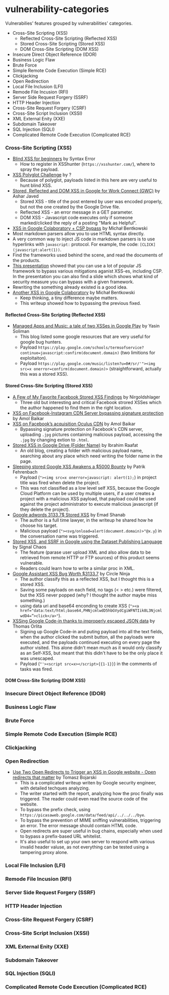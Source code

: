 # vulnerability-categories

Vulnerabilies' features grouped by vulnerabilities' categories.

- Cross-Site Scripting (XSS)
  - Reflected Cross-Site Scripting (Reflected XSS)
  - Stored Cross-Site Scripting (Stored XSS)
  - DOM Cross-Site Scripting (DOM XSS)
- Insecure Direct Object Reference (IDOR)
- Business Logic Flaw
- Brute Force
- Simple Remote Code Execution (Simple RCE)
- Clickjacking
- Open Redirection
- Local File Inclusion (LFI)
- Remode File Incusion (RFI)
- Server Side Request Forgery (SSRF)
- HTTP Header Injection
- Cross-Site Request Forgery (CSRF)
- Cross-Site Script Inclusion (XSSI)
- XML External Enity (XXE)
- Subdomain Takeover
- SQL Injection (SQLI)
- Complicated Remote Code Execution (Complicated RCE)

### Cross-Site Scripting (XSS)

- [Blind XSS for beginners](https://medium.com/bugbountywriteup/blind-xss-for-beginners-c88e48083071) by Syntax Error
  - How to register in XSShunter (`https://xsshunter.com/`), where to spray the payload.
- [XSS Polyglot Challenge](https://polyglot.innerht.ml/) by ?
  - Because of polyglot, payloads listed in this here are very useful to hunt blind XSS.
- [Stored, Reflected and DOM XSS in Google for Work Connect (GWC)](http://respectxss.blogspot.com/2016/02/stored-reflected-and-dom-xss-in-google.html) by Ashar Javed
  - Stored XSS - title of the post entered by user was encoded properly, but not the one created by the Google Drive file.
  - Reflected XSS - an error message in a GET parameter.
  - DOM XSS - Javascript code executes only if someone marked/clicked the reply of a posting "Mark as Helpful".
 - [XSS in Google Colaboratory + CSP bypass](https://blog.bentkowski.info/2018/06/xss-in-google-colaboratory-csp-bypass.html) by Michał Bentkowski
  - Most markdown parsers allow you to use HTML syntax directly.
  - A very common way to inject JS code in markdown parsers is to use hyperlinks with `javascript:` protocol. For example, the code: `[CLICK](javascript:alert(1))`.
  - Find the frameworks used behind the scene, and read the documents of the products.
  - [This presentation](https://www.blackhat.com/docs/us-17/thursday/us-17-Lekies-Dont-Trust-The-DOM-Bypassing-XSS-Mitigations-Via-Script-Gadgets.pdf) showed that you can use a lot of popular JS framework to bypass various mitigations aganist XSS-es, including CSP. In the presentation you can also find a slide which shows what kind of security measure you can bypass with a given framework.
  - Rewriting the something already existed is a good idea.
- [Another XSS in Google Colaboratory](https://blog.bentkowski.info/2018/09/another-xss-in-google-colaboratory.html) by  Michał Bentkowski
  - Keep thinking, a tiny difference maybe matters.
  - This writeup showed how to bypassing the previous fixed.

#### Reflected Cross-Site Scripting (Reflected XSS)

- [Managed Apps and Music: a tale of two XSSes in Google Play](https://ysx.me.uk/managed-apps-and-music-a-tale-of-two-xsses-in-google-play/) by Yasin Soliman
  - This blog listed some google resources that are very useful for google bug hunters.
  - Payload `https://play.google.com/schools/termsofservice?continue=javascript:confirm(document.domain)` (two limitions for exploitaiton).
  - Payload `https://play.google.com/music/listen?u=0#/sr/'"><img src=x onerror=confirm(document.domain)>` (straightforward, actually this was a stored XSS).

#### Stored Cross-Site Scripting (Stored XSS)

- [A Few of My Favorite Facebook Stored XSS Findings](http://www.breaksec.com/?p=6129) by Nirgoldshlager
  - Three old but interesting and critical Facebook strored XSSes which the author happened to find them in the right location.
- [XSS on Facebook-Instagram CDN Server bypassing signature protection](https://www.amolbaikar.com/xss-on-facebook-instagram-cdn-server-bypassing-signature-protection/) by Amol Baikar
- [XSS on Facebook’s acquisition Oculus CDN](https://www.amolbaikar.com/xss-on-facebooks-acquisition-oculus-cdn/) by Amol Baikar
  - Bypassing signature protection on Facebook's CDN server, uploading `.jpg` pictures containing malicious payload, accessing the `.jpg` by changing extion to `.html`.
- [Stored XSS in Google Drive (Folder Name)](https://pwnrules.com/google-drive-stored-xss/) by Ibrahim Raafat
  - An old blog, creating a folder with malicious payload name, searching about any place which need writing the folder name in the page.
- [Sleeping stored Google XSS Awakens a $5000 Bounty](https://blog.it-securityguard.com/bugbounty-sleeping-stored-google-xss-awakens-a-5000-bounty/) by Patrik Fehrenbach
  - Payload (`"><img src=x onerror=javascript: alert(1);`) in project title was fired when delete the project.
  - This was not classified as a low level self XSS, because the Google Cloud Platform can be used by multiple users, if a user creates a project with a malicious XSS payload, that payload could be used against the project administrator to execute malicious javascript (if they delete the project).
- [Google adwords 3133.7$ Stored XSS](https://medium.com/@Alra3ees/google-adwords-3133-7-stored-xss-27bb083b8d27) by Emad Shanab
  - The author is a full time lawyer, in the writeup he shared how he choose his target.
  - Malicious payload (`"><svg/onload=alert(document.domain)>"@x.y`) in the conversation name was triggered.
- [Stored XSS, and SSRF in Google using the Dataset Publishing Language](https://s1gnalcha0s.github.io/dspl/2018/03/07/Stored-XSS-and-SSRF-Google.html) by Signal Chaos
  - The feature (parase user upload XML and also allow data to be retrieved from remote HTTP or FTP sources) of this product seems vulnerable.
  - Readers could learn how to write a similar proc in XML.
- [Google Assistant XSS Bug Worth $3133.7](https://medium.com/bug-bounty-hunting/google-assistant-bug-worth-3133-7-830a03724a04) by Circle Ninja
  - The author classify this as a reflected XSS, but I thought this is a stored XSS.
  - Saving some payloads on each field, no tags (< > etc.) were filtered, but the XSS never popped (why? I thought the author maybe miss something.)
  - using data uri and base64 enconding to create XSS (`"><a href="data:text/html;base64,PHNjcmlwdD5hbGVydCgiWFNTIik8L3NjcmlwdD4=”>click</a>"`).
- [XSSing Google Code-in thanks to improperly escaped JSON data](https://blog.thomasorlita.cz/vulns/google-code-in-xss/) by Thomas Orlita
  - Signing up Google Code-in and puting payload into all the text fields, when the author clicked the submit button, all the payloads were executed, and the payloads continued executing on every page the author visited. This alone didn't mean much as it would only classify as an Self-XSS, but meant that this didn't have to be the only place it was unescaped.
  - Payload (`"'><script src=x></script>{{1-1}}`) in the comments of tasks was fired.

#### DOM Cross-Site Scripting (DOM XSS)

### Insecure Direct Object Reference (IDOR)

### Business Logic Flaw

### Brute Force

### Simple Remote Code Execution (Simple RCE)

### Clickjacking

### Open Redirection

- [Use Two Open Redirects to Trigger an XSS in Google website - Open redirects that matter](https://sites.google.com/site/bughunteruniversity/best-reports/openredirectsthatmatter) by Tomasz Bojarski
  - This is a complicated writeup writen by Google security engineer, with detailed techques analyzing.
  - The writer started with the report, analyzing how the proc finally was triggered. The reader could even read the source code of the website.
  - To bypass the prefix check, using `https://picasaweb.google.com/data/feed/api/../../../bye`.
  - To bypass the prevention of MIME sniffing vulnerabilities, triggering an error. The error message should contain HTML code.
  - Open redirects are super useful in bug chains, especially when used to bypass a prefix-based URL whitelist.
  - It's also useful to set up your own server to respond with various invalid header valuse, as not everything can be tested using a tampering proxy alone.

### Local File Inclusion (LFI)

### Remode File Incusion (RFI)

### Server Side Request Forgery (SSRF)

### HTTP Header Injection

### Cross-Site Request Forgery (CSRF)

### Cross-Site Script Inclusion (XSSI)

### XML External Enity (XXE)

### Subdomain Takeover

### SQL Injection (SQLI)

### Complicated Remote Code Execution (Complicated RCE)

